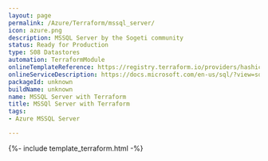 ```yaml
---
layout: page
permalink: /Azure/Terraform/mssql_server/
icon: azure.png 
description: MSSQL Server by the Sogeti community
status: Ready for Production
type: S08 Datastores
automation: TerraformModule
onlineTemplateReference: https://registry.terraform.io/providers/hashicorp/azurerm/latest/docs/resources/mssql_server
onlineServiceDescription: https://docs.microsoft.com/en-us/sql/?view=sql-server-ver15
packageId: unknown
buildName: unknown
name: MSSQL Server with Terraform
title: MSSQl Server with Terraform
tags:
- Azure MSSQL Server

---
```


{%- include template_terraform.html -%}